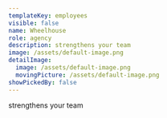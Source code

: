 ```yaml
---
templateKey: employees
visible: false
name: Wheelhouse
role: agency
description: strengthens your team
image: /assets/default-image.png
detailImage:
  image: /assets/default-image.png
  movingPicture: /assets/default-image.png
showPickedBy: false
---
```

strengthens your team
